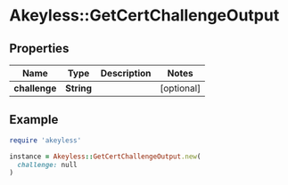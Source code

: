 # Akeyless::GetCertChallengeOutput

## Properties

| Name | Type | Description | Notes |
| ---- | ---- | ----------- | ----- |
| **challenge** | **String** |  | [optional] |

## Example

```ruby
require 'akeyless'

instance = Akeyless::GetCertChallengeOutput.new(
  challenge: null
)
```


